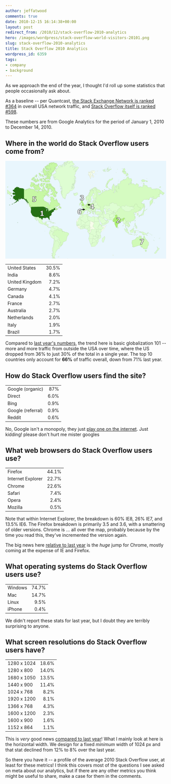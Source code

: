 ```yaml
---
author: jeffatwood
comments: true
date: 2010-12-15 16:14:38+00:00
layout: post
redirect_from: /2010/12/stack-overflow-2010-analytics
hero: /images/wordpress/stack-overflow-world-visitors-20101.png
slug: stack-overflow-2010-analytics
title: Stack Overflow 2010 Analytics
wordpress_id: 6359
tags:
- company
- background
---
```



As we approach the end of the year, I thought I'd roll up some statistics that people occasionally ask about.



As a baseline -- per Quantcast, [the Stack Exchange Network is ranked #364](http://www.quantcast.com/p-c1rF4kxgLUzNc) in overall USA network traffic, and [Stack Overflow itself is ranked #598](http://www.quantcast.com/stackoverflow.com).



These numbers are from Google Analytics for the period of January 1, 2010 to December 14, 2010.





## Where in the world do Stack Overflow users come from?





![](/images/wordpress/stack-overflow-world-visitors-20101.png)



<table width="300" > 
<tr > 

<td >United States
</td> 

<td align="right" >30.5%
</td> 
</tr> 
<tr > 

<td >India
</td> 

<td align="right" >8.6%
</td> 
</tr> 
<tr > 

<td >United Kingdom
</td> 

<td align="right" >7.2%
</td> 
</tr> 
<tr > 

<td >Germany
</td> 

<td align="right" >4.7%
</td> 
</tr> 
<tr > 

<td >Canada
</td> 

<td align="right" >4.1%
</td> 
</tr> 
<tr > 

<td >France
</td> 

<td align="right" >2.7%
</td> 
</tr> 
<tr > 

<td >Australia
</td> 

<td align="right" >2.7%
</td> 
</tr> 
<tr > 

<td >Netherlands
</td> 

<td align="right" >2.0%
</td> 
</tr> 
<tr > 

<td >Italy
</td> 

<td align="right" >1.9%
</td> 
</tr> 
<tr > 

<td >Brazil
</td> 

<td align="right" >1.7%
</td> 
</tr> 
</table> 



Compared to [last year's numbers](http://blog.stackoverflow.com/2009/01/where-in-the-world-do-stack-overflow-users-come-from/), the trend here is basic globalization 101 -- more and more traffic from outside the USA over time, where the US dropped from 36% to just 30% of the total in a single year. The top 10 countries only account for **66%** of traffic overall, down from 71% last year. 





## How do Stack Overflow users find the site?





<table width="300" > 
<tr > 

<td >Google (organic)
</td>

<td align="right" >87%
</td>
</tr> 
<tr > 

<td >Direct
</td>

<td align="right" >6.0%
</td>
</tr> 
<tr > 

<td >Bing
</td>

<td align="right" >0.9%
</td>
</tr> 
<tr > 

<td >Google (referral)
</td>

<td align="right" >0.9%
</td>
</tr> 
<tr > 

<td >Reddit
</td>

<td align="right" >0.6%
</td>
</tr> 
</table> 



No, Google isn't a monopoly, they just [play one on the internet](http://www.codinghorror.com/blog/2009/02/the-elephant-in-the-room-google-monoculture.html). Just kidding! please don't hurt me mister googles





## What web browsers do Stack Overflow users use?





<table width="300" > 
<tr > 

<td >Firefox
</td>

<td align="right" >44.1%
</td>
</tr> 
<tr > 

<td >Internet Explorer
</td>

<td align="right" >22.7%
</td>
</tr> 
<tr > 

<td >Chrome
</td>

<td align="right" >22.6%
</td>
</tr> 
<tr > 

<td >Safari
</td>

<td align="right" >7.4%
</td>
</tr> 
<tr > 

<td >Opera
</td>

<td align="right" >2.4%
</td>
</tr> 
<tr > 

<td >Mozilla
</td>

<td align="right" >0.5%
</td>
</tr> 
</table> 



Note that within Internet Explorer, the breakdown is 60% IE8, 26% IE7, and 13.5% IE6. The Firefox breakdown is primarily 3.5 and 3.6, with a smattering of older versions. Chrome is ... all over the map, probably because by the time you read this, they've incremented the version again.



The big news here [relative to last year](http://blog.stackoverflow.com/2009/08/browsers-and-screen-size-on-stack-overflow/) is the _huge_ jump for Chrome, mostly coming at the expense of IE and Firefox.





## What operating systems do Stack Overflow users use?





<table width="300" > 
<tr > 

<td >Windows
</td>

<td align="right" >74.7%
</td>
</tr> 
<tr > 

<td >Mac
</td>

<td align="right" >14.7%
</td>
</tr> 
<tr > 

<td >Linux
</td>

<td align="right" >9.5%
</td>
</tr> 
<tr > 

<td >iPhone
</td>

<td align="right" >0.4%
</td>
</tr> 
</table> 



We didn't report these stats for last year, but I doubt they are terribly surprising to anyone.





## What screen resolutions do Stack Overflow users have?





<table width="250" > 
<tr > 

<td >1280 x 1024
</td>

<td align="right" >18.6%
</td>
</tr> 
<tr > 

<td >1280 x 800
</td>

<td align="right" >14.0%
</td>
</tr> 
<tr > 

<td >1680 x 1050
</td>

<td align="right" >13.5%
</td>
</tr> 
<tr > 

<td >1440 x 900
</td>

<td align="right" >11.4%
</td>
</tr> 
<tr > 

<td >1024 x 768
</td>

<td align="right" >8.2%
</td>
</tr> 
<tr > 

<td >1920 x 1200
</td>

<td align="right" >8.1%
</td>
</tr> 
<tr > 

<td >1366 x 768
</td>

<td align="right" >4.3%
</td>
</tr> 
<tr > 

<td >1600 x 1200
</td>

<td align="right" >2.3%
</td>
</tr> 
<tr > 

<td >1600 x 900
</td>

<td align="right" >1.6%
</td>
</tr> 
<tr > 

<td >1152 x 864
</td>

<td align="right" >1.1%
</td>
</tr> 
</table> 



This is _very_ good news [compared to last year](http://blog.stackoverflow.com/2009/08/browsers-and-screen-size-on-stack-overflow/)! What I mainly look at here is the horizontal width. We design for a fixed _minimum_ width of 1024 px and that stat declined from 12% to 8% over the last year.



So there you have it -- a profile of the average 2010 Stack Overflow user, at least for these metrics! I think this covers most of the questions I see asked on meta about our analytics, but if there are any other metrics you think might be useful to share, make a case for them in the comments.

